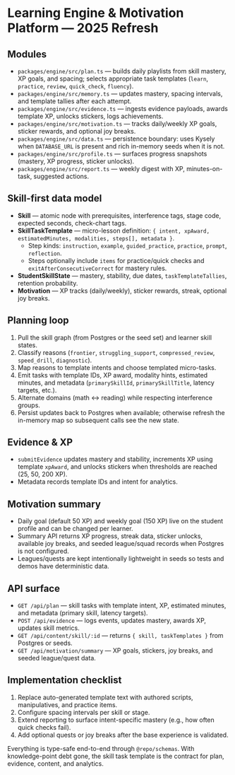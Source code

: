 # Learning Engine & Motivation Platform — 2025 Refresh

## Modules
- `packages/engine/src/plan.ts` — builds daily playlists from skill mastery, XP goals, and spacing; selects appropriate task templates (`learn`, `practice`, `review`, `quick_check`, `fluency`).
- `packages/engine/src/memory.ts` — updates mastery, spacing intervals, and template tallies after each attempt.
- `packages/engine/src/evidence.ts` — ingests evidence payloads, awards template XP, unlocks stickers, logs achievements.
- `packages/engine/src/motivation.ts` — tracks daily/weekly XP goals, sticker rewards, and optional joy breaks.
- `packages/engine/src/data.ts` — persistence boundary: uses Kysely when `DATABASE_URL` is present and rich in-memory seeds when it is not.
- `packages/engine/src/profile.ts` — surfaces progress snapshots (mastery, XP progress, sticker unlocks).
- `packages/engine/src/report.ts` — weekly digest with XP, minutes-on-task, suggested actions.

## Skill-first data model
- **Skill** — atomic node with prerequisites, interference tags, stage code, expected seconds, check-chart tags.
- **SkillTaskTemplate** — micro-lesson definition: `{ intent, xpAward, estimatedMinutes, modalities, steps[], metadata }`.
  - Step kinds: `instruction`, `example`, `guided_practice`, `practice`, `prompt`, `reflection`.
  - Steps optionally include `items` for practice/quick checks and `exitAfterConsecutiveCorrect` for mastery rules.
- **StudentSkillState** — mastery, stability, due dates, `taskTemplateTallies`, retention probability.
- **Motivation** — XP tracks (daily/weekly), sticker rewards, streak, optional joy breaks.

## Planning loop
1. Pull the skill graph (from Postgres or the seed set) and learner skill states.
2. Classify reasons (`frontier`, `struggling_support`, `compressed_review`, `speed_drill`, `diagnostic`).
3. Map reasons to template intents and choose templated micro-tasks.
4. Emit tasks with template IDs, XP award, modality hints, estimated minutes, and metadata (`primarySkillId`, `primarySkillTitle`, latency targets, etc.).
5. Alternate domains (math ↔ reading) while respecting interference groups.
6. Persist updates back to Postgres when available; otherwise refresh the in-memory map so subsequent calls see the new state.

## Evidence & XP
- `submitEvidence` updates mastery and stability, increments XP using template `xpAward`, and unlocks stickers when thresholds are reached (25, 50, 200 XP).
- Metadata records template IDs and intent for analytics.

## Motivation summary
- Daily goal (default 50 XP) and weekly goal (150 XP) live on the student profile and can be changed per learner.
- Summary API returns XP progress, streak data, sticker unlocks, available joy breaks, and seeded league/squad records when Postgres is not configured.
- Leagues/quests are kept intentionally lightweight in seeds so tests and demos have deterministic data.

## API surface
- `GET /api/plan` — skill tasks with template intent, XP, estimated minutes, and metadata (primary skill, latency targets).
- `POST /api/evidence` — logs events, updates mastery, awards XP, updates skill metrics.
- `GET /api/content/skill/:id` — returns `{ skill, taskTemplates }` from Postgres or seeds.
- `GET /api/motivation/summary` — XP goals, stickers, joy breaks, and seeded league/quest data.

## Implementation checklist
1. Replace auto-generated template text with authored scripts, manipulatives, and practice items.
2. Configure spacing intervals per skill or stage.
3. Extend reporting to surface intent-specific mastery (e.g., how often quick checks fail).
4. Add optional quests or joy breaks after the base experience is validated.

Everything is type-safe end-to-end through `@repo/schemas`. With knowledge-point debt gone, the skill task template is the contract for plan, evidence, content, and analytics.
